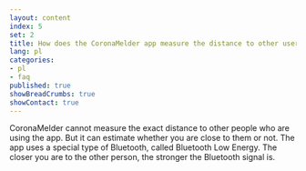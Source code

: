 ```yaml
---
layout: content
index: 5
set: 2
title: How does the CoronaMelder app measure the distance to other users of the app?
lang: pl
categories:
- pl
- faq
published: true
showBreadCrumbs: true
showContact: true
---
```


CoronaMelder cannot measure the exact distance to other people who are using the app. But it can estimate whether you are close to them or not.
The app uses a special type of Bluetooth, called Bluetooth Low Energy. The closer you are to the other person, the stronger the Bluetooth signal is.


